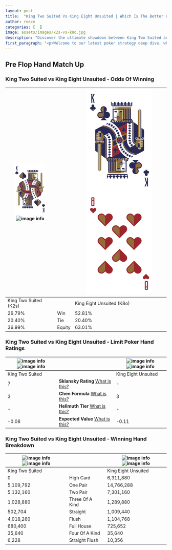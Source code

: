 ```yaml
---
layout: post
title:  "King Two Suited Vs King Eight Unsuited | Which Is The Better Hand In Poker? A Complete Guide"
author: reece
categories: [  ]
image: assets/images/k2s-vs-k8o.jpg
description: "Discover the ultimate showdown between King Two Suited and King Eight Unsuited in poker! Uncover the odds, strategies, and scenarios where one hand triumphs over the other. Get ready to up your poker game with this thrilling analysis."
first_paragraph: "<p>Welcome to our latest poker strategy deep dive, where we're pitting two distinct hands against each other in a high-stakes showdown: King Two Suited vs King Eight Unsuited.</p><p>In the dynamic world of poker, every decision counts, and knowing which hand holds the upper hand is key to your success at the table.</p><p>In this article, we'll dissect these two hands, explore the scenarios where one dominates the other, and equip you with the knowledge to make strategic choices that can tip the odds in your favor.</p><p>Get ready to unravel the intriguing dynamics of these poker hands and elevate your game to new heights.</p>"
---
```




[comment]: # (sp0)

## Pre Flop Hand Match Up

<div class="table hand-ratings" markdown="1"> 



### King Two Suited vs King Eight Unsuited - Odds Of Winning


    
| ![image info](assets/images/hand1/K.png) ![image info](assets/images/hand1/2s.png) |  | ![image info](assets/images/hand2/K.png) ![image info](assets/images/hand2/8o.png) |
| -------- | -------- | -------- |
| King Two Suited (K2s) |  | King Eight Unsuited (K8o) |
| 26.79% | Win | 52.81% |
| 20.40% | Tie | 20.40% |
| 36.99% | Equity | 63.01% |




[comment]: # (sp1)



### King Two Suited vs King Eight Unsuited - Limit Poker Hand Ratings


    
| ![image info](https://www.riverpairs.com/assets/images/hand1/K.png) ![image info](https://www.riverpairs.com/assets/images/hand1/2s.png) |  | ![image info](https://www.riverpairs.com/assets/images/hand2/K.png) ![image info](https://www.riverpairs.com/assets/images/hand2/8o.png) |
| -------- | -------- | -------- |
| King Two Suited |  | King Eight Unsuited |
| 7 | **Sklansky Rating** [What is this?](/sklansky-rating-explained) | - |
| 3 | **Chen Formula** [What is this?](/chen-formula-explained) | 3 |
| - | **Hellmuth Tier** [What is this?](/Hellmuth-tier-explained) | - |
| -0.08 | **Expected Value** [What is this?](/expected-value-explained) | -0.11 |




[comment]: # (sp2)



### King Two Suited vs King Eight Unsuited - Winning Hand Breakdown


    
| ![image info](https://www.riverpairs.com/assets/images/hand1/K.png) ![image info](https://www.riverpairs.com/assets/images/hand1/2s.png) |  | ![image info](https://www.riverpairs.com/assets/images/hand2/K.png) ![image info](https://www.riverpairs.com/assets/images/hand2/8o.png) |
| -------- | -------- | -------- |
| King Two Suited |  | King Eight Unsuited |
| 0 | High Card | 6,311,880 |
| 5,109,792 | One Pair | 14,766,288 |
| 5,132,160 | Two Pair | 7,301,160 |
| 1,028,880 | Three Of A Kind | 1,289,880 |
| 502,704 | Straight | 1,009,440 |
| 4,018,260 | Flush | 1,104,768 |
| 680,400 | Full House | 725,652 |
| 35,640 | Four Of A Kind | 35,640 |
| 6,228 | Straight Flush | 10,356 |




[comment]: # (sp3)



</div>

[comment]: # (sp4)



[comment]: # (sp5)

